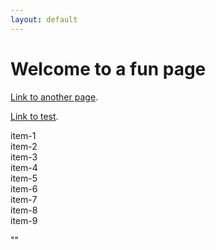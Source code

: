 ```yaml
---
layout: default
---
```


# Welcome to a fun page

[Link to another page](./another-page.html).

[Link to test](./test.md).

<div width="auto" id="content"> </div>

<!-- Create the tic tac toe board -->
<section id="game_grid" class="game_container display_none">
  <div class="item item-1" id='one'>item-1</div>
  <div class="item item-2" id='two'>item-2</div>
  <div class="item item-3" id='three'>item-3</div>

  <div class="item item-4" id='four'>item-4</div>
  <div class="item item-5" id='five'>item-5</div>
  <div class="item item-6" id='six'>item-6</div>

  <div class="item item-7" id='seven'>item-7</div>
  <div class="item item-8" id='eight'>item-8</div>
  <div class="item item-9" id='nine'>item-9</div>
</section>


"<script src=js/script.js></script>"